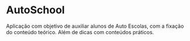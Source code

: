 # AutoSchool

Aplicação com objetivo de auxiliar alunos de Auto Escolas, com a fixação do conteúdo teórico. Além de dicas com conteúdos práticos.